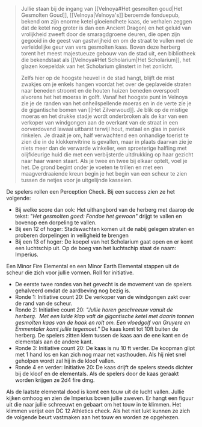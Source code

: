 >	Jullie staan bij de ingang van [[Velnoya#Het gesmolten goud|Het Gesmolten Goud]], [[Velnoya|Velnoya's]] beroemde fonduepub, bekend om zijn enorme ketel gloeiendhete kaas, de verhalen zeggen dat de ketel nog groter is dan een Ancient Dragon) en het geluid van vrolijkheid zweeft door de smaragdgroene deuren, die open zijn gegooid in de geest van gastvrijheid en om de straat te vullen met de verleidelijke geur van vers gesmolten kaas. Boven deze herberg torent het meest majestueuze gebouw van de stad uit, een bibliotheek die bekendstaat als [[Velnoya#Het Scholarium|Het Scholarium]], het glazen koepeldak van het Scholarium glinstert in het zonlicht. 
>
>Zelfs hier op de hoogste heuvel in de stad hangt, blijft de mist zwakjes om je enkels hangen voordat het over de geplaveide straten naar beneden stroomt en de houten huizen beneden overspoelt alvorens het het moeras in golft. Vanaf het hoogste punt in Velnoya zie je de randen van het onheilspellende moeras en in de verte zie je de gigantische bomen van [[Het Zilverwoud]]. Je blik op de mistige moeras en het drukke stadje wordt onderbroken als de kar van een verkoper van windgongen aan de overkant van de straat in een oorverdovend lawaai uitbarst terwijl hout, metaal en glas in paniek rinkelen. Je draait je om, half verwachtend een onhandige toerist te zien die in de klokkenvitrine is gevallen, maar in plaats daarvan zie je niets meer dan de verwarde winkelier, een sproeterige halfling met olijfkleurige huid die met een verbijsterde uitdrukking op haar gezicht naar haar waren staart. Als je twee en twee bij elkaar optelt, voel je het. De grond begint onder je voeten te trillen en met een maagverdraaiende kreun begin je het begin van een scheur te zien tussen de netjes voor je uitgelijnde kasseien.

De spelers rollen een Perception Check. Bij een success zien ze het volgende:

- Bij welke score dan ook: Het uithangbord van de herberg met daarop de tekst: "_Het gesmolten goed: Fondoe het gewoon"_ drijgt te vallen en bovenop een dorpeling te vallen.
- Bij een 12 of hoger: Stadswachten komen uit de nabij gelegen straten en proberen dorpelingen in veiligheid te brengen
- Bij een 13 of hoger: De koepel van het Scholarium gaat open en er komt een luchtschip uit. Op de boeg van het luchtschip staat de naam: Imperius.

Een Minor Fire Elemental en een Minor Earth Elemental stappen uit de scheur die zich voor jullie vormen. Roll for initiative.

- De eerste twee rondes van het gevecht is de movement van de spelers gehalveerd omdat de aardbeving nog bezig is.
- Ronde 1: Initiative count 20: De verkoper van de windgongen zakt over de rand van de scheur.
- Ronde 2: Initiative count 20: _"Jullie horen geschreeuw vanuit de herberg.  Met een luide klap valt de gigantische ketel met daarin tonnen gesmolten kaas van de haak en rolt om. Een vloedgolf van Gruyere en Emmentaler komt jullie tegemoet."_ De kaas komt tot 10ft buiten de herberg. De spelers zitten klem tussen de kaas aan de ene kant en de elementals aan de andere kant.
- Ronde 3: Initiative count 20: De kaas is nu 10 ft verder. De koopman glipt met 1 hand los en kan zich nog maar net vasthouden. Als hij niet snel geholpen wordt zal hij in de kloof vallen.
- Ronde 4 en verder: Initiative 20: De kaas drijft de spelers steeds dichter bij de kloof en de elementals. Als de spelers door de kaas geraakt worden krijgen ze 2d4 fire dmg.

Als de laatste elemental dood is komt een touw uit de lucht vallen. Jullie kijken omhoog en zien de Imperius boven jullie zweven. Er hangt een figuur uit die naar jullie schreeuwt en gebaart om het touw in te klimmen. Het klimmen verijst een DC 12 Athletics check. Als het niet lukt kunnen ze zich de volgende beurt vastmaken aan het touw en worden ze opgehezen.